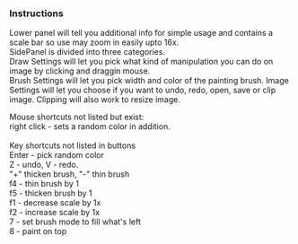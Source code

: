 ### Instructions
Lower panel will tell you additional info for simple usage and contains a scale bar so use may zoom in easily upto 16x.<br>
SidePanel is divided into three categories. <br>
Draw Settings will let you pick what kind of manipulation you can do on image by clicking and draggin mouse. <br>
Brush Settings will let you pick width and color of the painting brush.
Image Settings will let you choose if you want to undo, redo, open, save or clip image. Clipping will also work to resize image.<br>


Mouse shortcuts not listed but exist: <br>
right click - sets a random color in addition. <br><br>
Key shortcuts not listed in buttons <br>
Enter - pick random color <br>
Z - undo, V - redo. <br>
"+" thicken brush, "-" thin brush<br> 
f4 - thin brush by 1 <br>
f5 - thicken brush by 1 <br>
f1 - decrease scale by 1x <br>
f2 - increase scale by 1x <br>
7 - set brush mode to fill what's left<br>
8 - paint on top<br>
